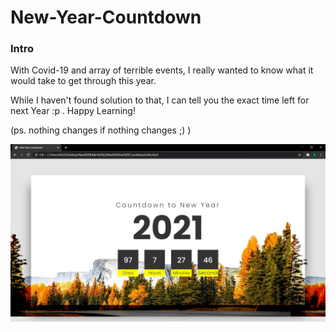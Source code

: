 # New-Year-Countdown

### Intro

With Covid-19 and array of terrible events, I really wanted to know what it would take to get through this year.

While I haven't found solution to that, I can tell you the exact time left for next Year :p .
Happy Learning!

(ps. nothing changes if nothing changes ;) )

![Screenshot](https://github.com/PRATIKNALAWADE/New-Year-Countdown/blob/master/New%20Year%20Countdown/img/scr.png)
